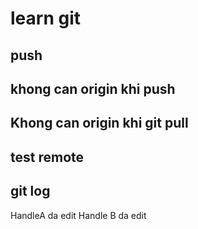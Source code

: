 # learn git

## push

## khong can origin khi push

## Khong can origin khi git pull

## test remote

## git log

HandleA da edit
Handle B da edit

